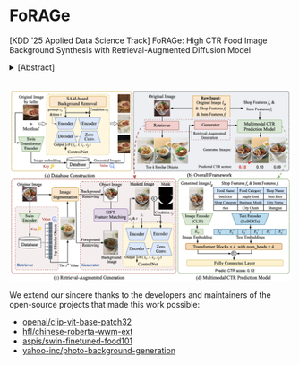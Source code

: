 # FoRAGe

[KDD '25 Applied Data Science Track] FoRAGe: High CTR Food Image Background Synthesis with Retrieval-Augmented Diffusion Model

<details>
<summary>[Abstract]</summary>
The demonstrable commercial value of high Click-Through Rates (CTR) imagery for food delivery platforms necessitates strategies for visually compelling image generation. Our investigations reveal a positive correlation between appropriately chosen backgrounds in food images and subsequent user engagement, yet a dedicated methodology for high-CTR food image synthesis remains absent. In this paper, we propose **FoRAGe**, a novel high-CTR **Fo**od **R**etrieval-**A**ugmented **Ge**neration pipeline leveraging ControlNet based on Stable Diffusion. Specifically, we construct a comprehensive food image database encompassing a diverse range of background environments. During image generation, FoRAGe retrieves high-quality background exemplars featuring analogous food subjects from the database and employs the retrieved backgrounds as conditions to guide image synthesis via the ControlNet model. Subsequently, a multimodal CTR prediction model is utilized to identify and select optimal images for deployment. Online A/B testing results demonstrate a statistically significant increase in CTR for images generated by our proposed pipeline, and ablation studies further elucidate the impact of different strategies and configurations. 
</details>

<br>

![architecture](fig/architecture.png)

We extend our sincere thanks to the developers and maintainers of the open-source projects that made this work possible:
- [openai/clip-vit-base-patch32](https://huggingface.co/openai/clip-vit-base-patch32)
- [hfl/chinese-roberta-wwm-ext](https://huggingface.co/hfl/chinese-roberta-wwm-ext)
- [aspis/swin-finetuned-food101](https://huggingface.co/aspis/swin-finetuned-food101)
- [yahoo-inc/photo-background-generation](https://huggingface.co/yahoo-inc/photo-background-generation)
